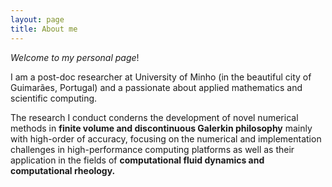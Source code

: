 ```yaml
---
layout: page
title: About me
---
```


_Welcome to my personal page_!

I am a post-doc researcher at University of Minho (in the beautiful city of Guimarães, Portugal) and a passionate about applied mathematics and scientific computing.

The research I conduct conderns the development of novel numerical methods in **finite volume and discontinuous Galerkin philosophy** mainly with high-order of accuracy, focusing on the numerical and implementation challenges in high-performance computing platforms as well as their application in the fields of **computational fluid dynamics and computational rheology.**
